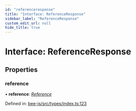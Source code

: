 ```yaml
---
id: "referenceresponse"
title: "Interface: ReferenceResponse"
sidebar_label: "ReferenceResponse"
custom_edit_url: null
hide_title: true
---
```


# Interface: ReferenceResponse

## Properties

### reference

• **reference**: [*Reference*](../types/reference.md)

Defined in: [bee-js/src/types/index.ts:123](https://github.com/ethersphere/bee-js/blob/ce4d3fa/src/types/index.ts#L123)
